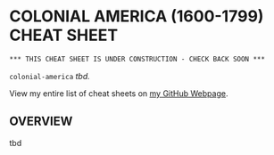 # COLONIAL AMERICA (1600-1799) CHEAT SHEET

```txt
*** THIS CHEAT SHEET IS UNDER CONSTRUCTION - CHECK BACK SOON ***
```

`colonial-america` _tbd._

View my entire list of cheat sheets on
[my GitHub Webpage](https://jeffdecola.github.io/my-cheat-sheets/).

## OVERVIEW

tbd
